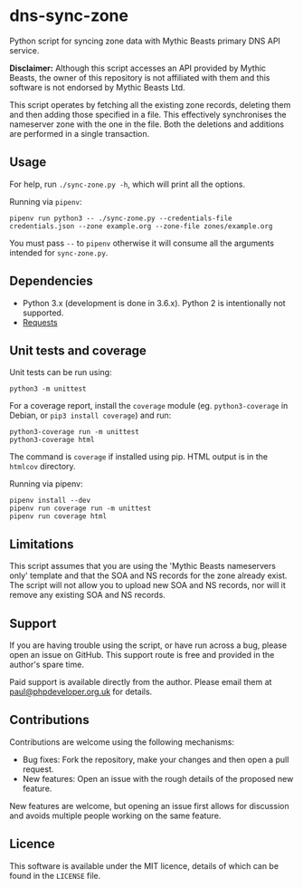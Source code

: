 # dns-sync-zone

Python script for syncing zone data with Mythic Beasts primary DNS API service.

**Disclaimer:** Although this script accesses an API provided by Mythic Beasts,
the owner of this repository is not affiliated with them and this software is
not endorsed by Mythic Beasts Ltd.

This script operates by fetching all the existing zone records, deleting them
and then adding those specified in a file. This effectively synchronises the
nameserver zone with the one in the file. Both the deletions and additions are
performed in a single transaction.

## Usage

For help, run `./sync-zone.py -h`, which will print all the options.

Running via `pipenv`:

```
pipenv run python3 -- ./sync-zone.py --credentials-file credentials.json --zone example.org --zone-file zones/example.org
```

You must pass `--` to `pipenv` otherwise it will consume all the arguments
intended for `sync-zone.py`.

## Dependencies

 * Python 3.x (development is done in 3.6.x). Python 2 is intentionally not supported.
 * [Requests](https://requests.readthedocs.io)

## Unit tests and coverage

Unit tests can be run using:

```
python3 -m unittest
```

For a coverage report, install the `coverage` module
(eg. `python3-coverage` in Debian, or `pip3 install coverage`) and
run:

```
python3-coverage run -m unittest
python3-coverage html
```

The command is `coverage` if installed using pip.  HTML output is in
the `htmlcov` directory.

Running via pipenv:

```
pipenv install --dev
pipenv run coverage run -m unittest
pipenv run coverage html
```

## Limitations

This script assumes that you are using the 'Mythic Beasts nameservers only'
template and that the SOA and NS records for the zone already exist. The script
will not allow you to upload new SOA and NS records, nor will it remove any
existing SOA and NS records.

## Support

If you are having trouble using the script, or have run across a bug, please open
an issue on GitHub. This support route is free and provided in the author's
spare time.

Paid support is available directly from the author. Please email them at
paul@phpdeveloper.org.uk for details.

## Contributions

Contributions are welcome using the following mechanisms:

 * Bug fixes: Fork the repository, make your changes and then open a pull request.
 * New features: Open an issue with the rough details of the proposed new feature.

New features are welcome, but opening an issue first allows for discussion and
avoids multiple people working on the same feature.

## Licence

This software is available under the MIT licence, details of which can be found
in the `LICENSE` file.
